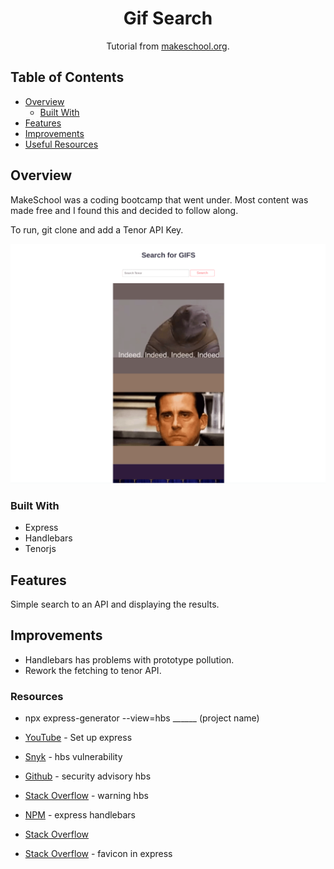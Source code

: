 <h1 align="center">Gif Search</h1>

<div align="center">
   Tutorial from  <a href="https://makeschool.org/mediabook/oa/tutorials/makereddit/00-get-started/" target="_blank">makeschool.org</a>.
</div>

## Table of Contents

- [Overview](#overview)
  - [Built With](#built-with)
- [Features](#features)
- [Improvements](#improvements)
- [Useful Resources](#useful-resources)

## Overview

MakeSchool was a coding bootcamp that went under.  Most content was made free and I found this and decided to follow along.

To run, git clone and add a Tenor API Key.

![](./gif-search-desktop.png)


### Built With

- Express
- Handlebars
- Tenorjs

## Features

Simple search to an API and displaying the results.  

## Improvements

- Handlebars has problems with prototype pollution.  
- Rework the fetching to tenor API.

### Resources

- npx express-generator --view=hbs ______ (project name) 

- [YouTube](https://www.youtube.com/watch?v=EjhVucMRMbM) - Set up express
- [Snyk](https://snyk.io/vuln/SNYK-JS-HBS-1566555) - hbs vulnerability
- [Github](https://securitylab.github.com/advisories/GHSL-2021-020-pillarjs-hbs/) - security advisory hbs
- [Stack Overflow](https://stackoverflow.com/questions/30051236/argument-passed-in-must-be-a-string-of-24-hex-characters-i-think-it-is) - warning hbs
- [NPM](https://www.npmjs.com/package/express-handlebars) - express handlebars
- [Stack Overflow](https://stackoverflow.com/questions/69959820/typeerror-exphbs-is-not-a-function)
- [Stack Overflow](https://stackoverflow.com/questions/15463199/how-to-set-custom-favicon-in-express) - favicon in express 